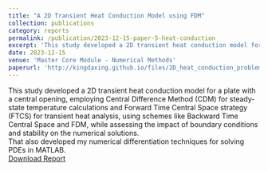 ```yaml
---
title: "A 2D Transient Heat Conduction Model using FDM"
collection: publications
category: reports
permalink: /publication/2023-12-15-paper-5-heat-conduction
excerpt: 'This study developed a 2D transient heat conduction model for a plate with a central opening, employing CDM and FTCS'
date: 2023-12-15
venue: 'Master Core Module - Numerical Methods'
paperurl: 'http://kingdaxing.github.io/files/2D_heat_conduction_problem.pdf'
---
```


This study developed a 2D transient heat conduction model for a plate with a central opening, employing Central Difference Method (CDM) for steady-state temperature calculations and Forward Time Central Space strategy (FTCS) for transient heat analysis, using schemes like Backward Time Central Space and FDM, while assessing the impact of boundary conditions and stability on the numerical solutions. <br/>
That also developed my numerical differentiation techniques for solving PDEs in MATLAB. <br/>
[Download Report](http://kingdaxing.github.io/files/2D_heat_conduction_problem.pdf)
